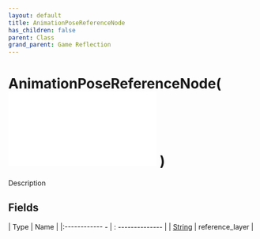 ```yaml
---
layout: default
title: AnimationPoseReferenceNode
has_children: false
parent: Class
grand_parent: Game Reflection
---
```

# AnimationPoseReferenceNode( ![ AnimationStateNode ](game-reflection/classes/animation_state_node.md) )
Description 

## Fields
| Type | Name |
|:------------ - | : -------------- |
| [String](game-reflection/components/string.md) | reference_layer |
